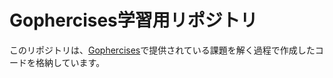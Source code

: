 # Gophercises学習用リポジトリ

このリポジトリは、[Gophercises](https://gophercises.com/)で提供されている課題を解く過程で作成したコードを格納しています。